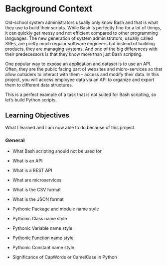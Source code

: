 # Background Context


Old-school system administrators usually only know Bash and that is what they use to build their scripts. While Bash is perfectly fine for a lot of things, it can quickly get messy and not efficient compared to other programming languages. The new generation of system administrators, usually called SREs, are pretty much regular software engineers but instead of building products, they are managing systems. And one of the big differences with their predecessors is that they know more than just Bash scripting.

One popular way to expose an application and dataset is to use an API. Often, they are the public facing part of websites and micro-services so that allow outsiders to interact with them – access and modify their data. In this project, you will access employee data via an API to organize and export them to different data structures.

This is a perfect example of a task that is not suited for Bash scripting, so let’s build Python scripts.

## Learning Objectives
What I learned and I am now able to do because of this project
### General
- What Bash scripting should not be used for

- What is an API

- What is a REST API

- What are microservices

- What is the CSV format

- What is the JSON format

- Pythonic Package and module name style

- Pythonic Class name style

- Pythonic Variable name style

- Pythonic Function name style

- Pythonic Constant name style

- Significance of CapWords or CamelCase in Python


